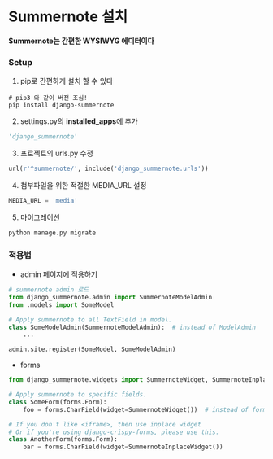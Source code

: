 # Summernote 설치

**Summernote는 간편한 WYSIWYG 에디터이다**

### Setup

1. pip로 간편하게 설치 할 수 있다

~~~shell
# pip3 와 같이 버전 조심!
pip install django-summernote
~~~

2. settings.py의 **installed_apps**에 추가

~~~python
'django_summernote'
~~~

3. 프로젝트의 urls.py 수정

~~~python
url(r'^summernote/', include('django_summernote.urls'))
~~~

4. 첨부파일을 위한 적절한 MEDIA_URL 설정

~~~python
MEDIA_URL = 'media'
~~~

5. 마이그레이션

~~~python
python manage.py migrate
~~~



### 적용법

* admin 페이지에 적용하기

~~~python
# summernote admin 로드
from django_summernote.admin import SummernoteModelAdmin
from .models import SomeModel

# Apply summernote to all TextField in model.
class SomeModelAdmin(SummernoteModelAdmin):  # instead of ModelAdmin
    ...

admin.site.register(SomeModel, SomeModelAdmin)
~~~

* forms

~~~python
from django_summernote.widgets import SummernoteWidget, SummernoteInplaceWidget

# Apply summernote to specific fields.
class SomeForm(forms.Form):
    foo = forms.CharField(widget=SummernoteWidget())  # instead of forms.Textarea

# If you don't like <iframe>, then use inplace widget
# Or if you're using django-crispy-forms, please use this.
class AnotherForm(forms.Form):
    bar = forms.CharField(widget=SummernoteInplaceWidget())
~~~

